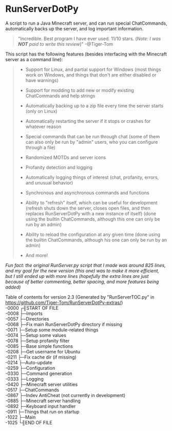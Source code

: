# RunServerDotPy
A script to run a Java Minecraft server, and can run special ChatCommands, automatically backs up the server, and log important information.
> "Incredible. Best program I have ever used. 11/10 stars. (_Note: I was __NOT__ paid to write this review_)" -@Tiger-Tom

This script has the following features (besides interfacing with the Minecraft server as a command line):

>- Support for Linux, and partial support for Windows (most things work on Windows, and things that don't are either disabled or have warnings)
>
>- Support for modding to add new or modify existing ChatCommands and help strings
>
>- Automatically backing up to a zip file every time the server starts (only on Linux)
>
>- Automatically restarting the server if it stops or crashes for whatever reason
>
>- Special commands that can be run through chat (some of them can also only be run by "admin" users, who you can configure through a file)
>
>- Randomized MOTDs and server icons
>
>- Profanity detection and logging
>
>- Automatically logging things of interest (chat, profanity, errors, and unusual behavior)
>
>- Synchronous and asynchronous commands and functions
>
>- Ability to "refresh" itself, which can be useful for development (refresh shuts down the server, closes open files, and then replaces RunServerDotPy with a new instance of itself) (done using the builtin ChatCommands, although this one can only be run by an admin)
>
>- Ability to reload the configuration at any given time (done using the builtin ChatCommands, although his one can only be run by an admin)
>
>- And more!

_Fun fact: the original RunServer.py script that I made was around 825 lines, and my goal for the new version (this one) was to make it more efficient, but I still ended up with more lines (hopefully the extra lines are just because of better commenting, better spacing, and more features being added)_

Table of contents for version 2.3 (Generated by "RunServerTOC.py" in https://github.com/Tiger-Tom/RunServerDotPy-extras/)  
-0000 ┌╢START OF FILE  
-0008 ├─Imports  
-0057 ├─Directories  
-0068 ├─Fix main RunServerDotPy directory if missing  
-0071 ├─Setup some module-related things  
-0074 ├─Setup some values  
-0078 ├─Setup profanity filter  
-0085 ├─Base simple functions  
-0208 ├─Get username for Ubuntu  
-0211 ├─Fix cache dir (if missing)  
-0214 ├─Auto-update  
-0259 ├─Configuration  
-0330 ├─Command generation  
-0333 ├─Logging  
-0420 ├─Minecraft server utilities  
-0517 ├─ChatCommands  
-0867 ├─Indev AntiCheat (not currently in development)  
-0885 ├─Minecraft server handling  
-0892 ├─Keyboard input handler  
-0911 ├─Things that run on startup  
-1022 ├─Main  
-1025 └╢END OF FILE 
